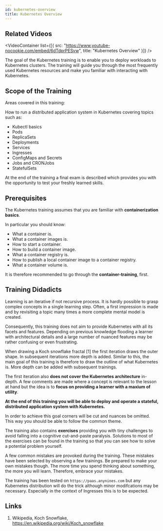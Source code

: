 ```yaml
---
id: kubernetes-overview
title: Kubernetes Overview
---
```


## Related Videos
<VideoContainer
  list={[{
   src: "https://www.youtube-nocookie.com/embed/6dTdprPESvw",
   title: "Kubernetes Overview"
  }]}
/>

The goal of the Kubernetes training is to enable you to deploy workloads to Kubernetes clusters. The training will guide you through the most frequently used Kubernetes resources and make you familiar with interacting with Kubernetes.

## Scope of the Training

Areas covered in this training:

How to run a distributed application system in Kubernetes covering topics such as:

* Kubectl basics
* Pods
* ReplicaSets
* Deployments
* Services
* Ingresses
* ConfigMaps and Secrets
* Jobs and CRONJobs
* StatefulSets

At the end of the training a final exam is described which provides you with the opportunity to test your freshly learned skills.

## Prerequisites

The Kubernetes training assumes that you are familiar with **containerization basics**.

In particular you should know:

* What a container is.
* What a container images is.
* How to start a container.
* How to build a container image.
* What a container registry is.
* How to publish a local container image to a container registry.
* What a container volume is.

It is therefore recommended to go through the **container-training**, first.

## Training Didadicts

Learning is an iterative if not recursive process. It is hardly possible to grasp complex concepts in a single learning step. Often, a first impression is made and by revisiting a topic many times a more complete mental model is created.

Consequently, this training does not aim to provide Kubernetes with all its facets and features. Depending on previous knowledge flooding a learner with architectural details and a large number of nuanced features may be rather confusing or even frustrating.

When drawing a Koch snowflake fractal [1] the first iteration draws the outer shape. In subsequent iterations more depth is added. Similar to this, the main goal of this training is therefore to draw the outline of what Kubernetes is. More depth can be added with subsequent trainings.

The first iteration also **does not cover the Kubernetes architecture** in-depth. A few comments are made where a concept is relevant to the lesson at hand but the idea is to **focus on providing a learner with a maxium of utility**.

**At the end of this training you will be able to deploy and operate a stateful, distributed application system with Kubernetes.**

In order to achieve this goal corners will be cut and nuances be omitted. This way you should be able to follow the common theme.

The training also contains **exercises** providing you with tiny challenges to avoid falling into a cognitive cut-and-paste paralysis. Solutions to most of the exercises can be found in the training so that you can see how to solve a potential problem yourself.

A few common mistakes are provoked during the training. These mistakes have been selected by observing a few trainings. Be prepared to make your own mistakes though. The more time you spend thinking about something, the more you will learn. Therefore, embrace your mistakes.

The training has been tested on `https://paas.anynines.com` but any Kubernetes distribution will do the trick although minor modifcations may be necessary. Especially in the context of Ingresses this is to be expected.

## Links

1. Wikipedia, Koch Snowflake, https://en.wikipedia.org/wiki/Koch_snowflake
